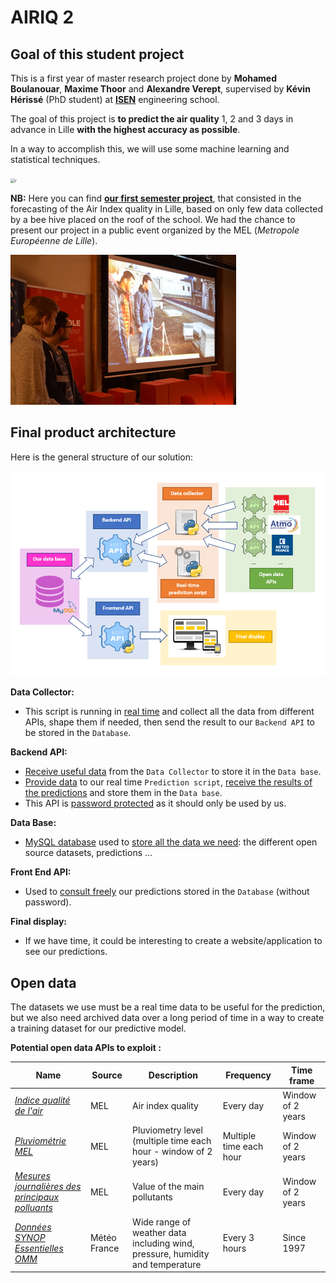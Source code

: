 # AIRIQ 2

## Goal of this student project

This is a first year of master research project done by **Mohamed Boulanouar**, **Maxime Thoor** and **Alexandre Verept**, supervised by **Kévin Hérissé** (PhD student) at [**ISEN**](https://www.isen-lille.fr/) engineering school.

The goal of this project is **to predict the air quality** 1, 2 and 3 days in advance in Lille **with the highest accuracy as possible**. 

In a way to accomplish this, we will use some machine learning and statistical techniques.

<img src="https://t1.daumcdn.net/thumb/R1280x0/?fname=http://t1.daumcdn.net/brunch/service/user/IgT/image/I0UJ8f2U5ePsX3LU-kJS--yIarU.png" alt="r" style="zoom:45%;" />

**NB:** Here you can find **[our first semester project](https://github.com/AlexandreVerept/Projet-AirIQ)**, that consisted in the forecasting of the Air Index quality in Lille, based on only few data collected by a bee hive placed on the roof of the school. We had the chance to present our project in a public event organized by the MEL (*Metropole Européenne de Lille*).

![Jeudi du Numérique](Pictures\JDN.jpg)

## Final product architecture

Here is the general structure of our solution:

![Architecture](Pictures/architecture.png)

**Data Collector:**

- This script is running in <u>real time</u> and collect all the data from different APIs, shape them if needed, then send the result to our `Backend API` to be stored in the `Database`.

**Backend API:**

- <u>Receive useful data</u> from the `Data Collector` to store it in the `Data base`.
- <u>Provide data</u> to our real time `Prediction script`, <u>receive the results of the predictions</u> and store them in the `Data base`.
- This API is <u>password protected</u> as it should only be used by us.

**Data Base:**

- <u>MySQL database</u> used to <u>store all the data we need</u>: the different open source datasets, predictions ...

**Front End API:**

- Used to <u>consult freely</u> our predictions stored in the `Database` (without password).

**Final display:**

- If we have time, it could be interesting to create a website/application to see our predictions.

  

## Open data

The datasets we use must be a real time data to be useful for the prediction, but we also need archived data over a long period of time in a way to create a training dataset for our predictive model.

**Potential open data APIs to exploit :**

| Name                                                         | Source       | Description                                                  | Frequency               | Time frame        |
| ------------------------------------------------------------ | ------------ | ------------------------------------------------------------ | ----------------------- | ----------------- |
| [*Indice qualité de l'air*](https://opendata.lillemetropole.fr/explore/dataset/indice-qualite-de-lair/table/?rows=10000&lang=&sort=date_ech) | MEL          | Air index quality                                            | Every day               | Window of 2 years |
| *[Pluviométrie MEL](https://opendata.lillemetropole.fr/explore/dataset/pluviometrie/table/?sort=date&refine.nom=LILLE)* | MEL          | Pluviometry level (multiple time each hour - window of 2 years) | Multiple time each hour | Window of 2 years |
| *[Mesures journalières des principaux polluants](https://opendata.lillemetropole.fr/explore/dataset/mesures-journalieres-des-principaux-polluants/table/?sort=date_fin&refine.nom_com=Lille&refine.nom_station=Lille+Leeds)* | MEL          | Value of the main pollutants                                 | Every day               | Window of 2 years |
| *[Données SYNOP Essentielles OMM](https://donneespubliques.meteofrance.fr/?fond=produit&id_produit=90&id_rubrique=32)* | Météo France | Wide range of weather data including wind, pressure, humidity and temperature | Every 3 hours           | Since 1997        |



